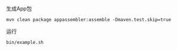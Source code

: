 
生成App包
```
mvn clean package appassembler:assemble -Dmaven.test.skip=true
```

运行
```
bin/example.sh 
```



